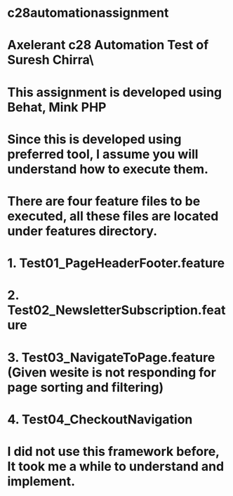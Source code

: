 # c28automationassignment
# Axelerant c28 Automation Test of Suresh Chirra\
# This assignment is developed using Behat, Mink PHP
# Since this is developed using preferred tool, I assume you will understand how to execute them.
# There are four feature files to be executed, all these files are located under features directory.
#    1. Test01_PageHeaderFooter.feature
#    2. Test02_NewsletterSubscription.feature
#    3. Test03_NavigateToPage.feature (Given wesite is not responding for page sorting and filtering)
#    4. Test04_CheckoutNavigation
# I did not use this framework before, It took me a while to understand and implement.
